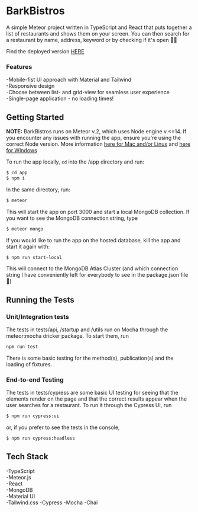 # BarkBistros

A simple Meteor project written in TypeScript and React that puts together a list of restaurants and shows them on your screen. You can then search for a restaurant by name, address, keyword or by checking if it's open 🍔🌟

Find the deployed version [HERE](https://barkbistros.meteorapp.com/)

### Features

-Mobile-fist UI approach with Material and Tailwind  
-Responsive design  
-Choose between list- and grid-view for seamless user experience  
-Single-page application - no loading times!

## Getting Started

**NOTE:** BarkBistros runs on Meteor v.2, which uses Node engine v.<=14. If you encounter any issues with running the app, ensure you're using the correct Node version. More information [here for Mac and/or Linux](https://github.com/nvm-sh/nvm) and [here for Windows](https://github.com/coreybutler/nvm-windows)

To run the app locally, `cd` into the /app directory and run:

```bash
$ cd app
$ npm i
```

In the same directory, run:

```bash
$ meteor
```

This will start the app on port 3000 and start a local MongoDB collection. If you want to see the MongoDB connection string, type

```bash
$ meteor mongo
```

If you would like to run the app on the hosted database, kill the app and start it again with:

```bash
$ npm run start-local

```

This will connect to the MongoDB Atlas Cluster (and which connection string I have conveniently left for everybody to see in the package.json file 🤡)

## Running the Tests

### Unit/Integration tests

The tests in tests/api, /startup and /utils run on Mocha through the meteor:mocha dricker package. To start them, run

```bash
npm run test
```

There is some basic testing for the method(s), publication(s) and the loading of fixtures.

### End-to-end Testing

The tests in tests/cypress are some basic UI testing for seeing that the elements render on the page and that the correct results appear when the user searches for a restaurant. To run it through the Cypress UI, run

```bash
$ npm run cypress:ui
```

or, if you prefer to see the tests in the console,

```bash
$ npm run cypress:headless
```

## Tech Stack

-TypeScript  
-Meteor.js  
-React  
-MongoDB  
-Material UI  
-Tailwind.css
-Cypress
-Mocha
-Chai
